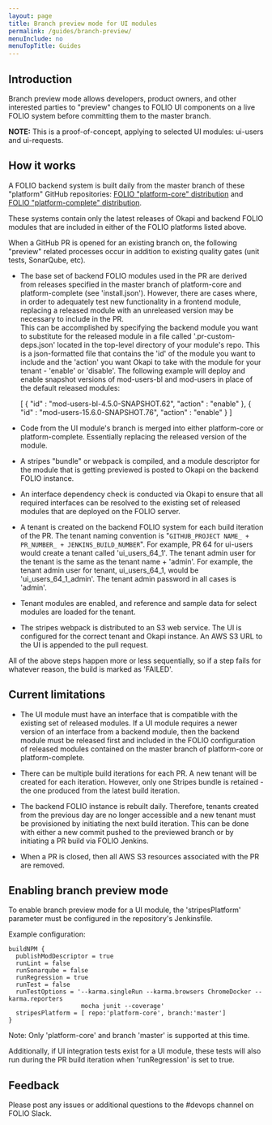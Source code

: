 ```yaml
---
layout: page
title: Branch preview mode for UI modules
permalink: /guides/branch-preview/
menuInclude: no
menuTopTitle: Guides
---
```


## Introduction

Branch preview mode allows developers, product owners, and other interested parties to "preview"
changes to FOLIO UI components on a live FOLIO system before committing them to the master
branch.

**NOTE:** This is a proof-of-concept, applying to selected UI modules: ui-users and ui-requests.

## How it works

A FOLIO backend system is built daily from the master branch of these "platform"
GitHub repositories:
[FOLIO "platform-core" distribution](https://github.com/folio-org/platform-core) and
[FOLIO "platform-complete" distribution](https://github.com/folio-org/platform-complete).

These systems contain only the latest releases of Okapi and backend FOLIO modules that are
included in either of the FOLIO platforms listed above.

When a GitHub PR is opened for an existing branch on,  the following "preview" related
processes occur in addition to existing quality gates (unit tests, SonarQube, etc).

* The base set of backend FOLIO modules used in the PR are derived from releases specified in
the master branch of platform-core and platform-complete (see 'install.json').  However,
there are cases where, in order to adequately test new functionality in a frontend module,
replacing a released module with an unreleased version may be necessary to include in the PR.  
This can be accomplished by specifying the backend module you want to substitute for the
released module in a file called '.pr-custom-deps.json' located in the top-level directory of
your module's repo.  This is a json-formatted file that contains the 'id' of the module you
want to include and the 'action' you want Okapi to take with the module for your tenant -
'enable' or 'disable'.  The following example will deploy and enable snapshot versions of
mod-users-bl and mod-users in place of the default released modules:

    [
      {
        "id" : "mod-users-bl-4.5.0-SNAPSHOT.62",
         "action" : "enable"
      },
      {
        "id" : "mod-users-15.6.0-SNAPSHOT.76",
        "action" : "enable"
      }
    ]

* Code from the UI module's branch is merged into either platform-core or platform-complete.
Essentially replacing the released version of the module.

* A stripes "bundle" or webpack is compiled, and a module descriptor for the module that
is getting previewed is posted to Okapi on the backend FOLIO instance.

* An interface dependency check is conducted via Okapi to ensure that all required interfaces
can be resolved to the existing set of released modules that are deployed on the FOLIO server.

* A tenant is created on the backend FOLIO system for each build iteration of the PR. The tenant
naming convention is "`GITHUB_PROJECT NAME_ + PR_NUMBER_ + JENKINS_BUILD_NUMBER`".
For example, PR 64 for ui-users would create a tenant called 'ui_users_64_1'.  The tenant
admin user for the tenant is the same as the tenant name + 'admin'.  For example, the tenant
admin user for tenant, ui_users_64_1, would be 'ui_users_64_1_admin'.  The tenant admin password
in all cases is 'admin'.

* Tenant modules are enabled, and reference and sample data for select modules are loaded
for the tenant.

* The stripes webpack is distributed to an S3 web service.
The UI is configured for the correct tenant and Okapi instance.
An AWS S3 URL to the UI is appended to the pull request.

All of the above steps happen more or less sequentially, so if a step fails for whatever reason,
the build is marked as 'FAILED'.

## Current limitations

* The UI module must have an interface that is compatible with the existing set of released
modules. If a UI module requires a newer version of an interface from a backend
module, then the backend module must be released first and included in the FOLIO configuration of
released modules contained on the master branch of platform-core or platform-complete.

* There can be multiple build iterations for each PR.  A new tenant will be created for each
iteration. However, only one Stripes bundle is retained - the one produced from the
latest build iteration.

* The backend FOLIO instance is rebuilt daily.  Therefore, tenants created from the previous
day are no longer accessible and a new tenant must be provisioned by initiating the next
build iteration.  This can be done with either a new commit pushed to the previewed branch or
by initiating a PR build via FOLIO Jenkins.

* When a PR is closed, then all AWS S3 resources associated with the PR are removed.

## Enabling branch preview mode

To enable branch preview mode for a UI module,  the 'stripesPlatform' parameter must
be configured in the repository's Jenkinsfile.

Example configuration:

    buildNPM {
      publishModDescriptor = true
      runLint = false
      runSonarqube = false
      runRegression = true
      runTest = false
      runTestOptions = '--karma.singleRun --karma.browsers ChromeDocker --karma.reporters
                        mocha junit --coverage'
      stripesPlatform = [ repo:'platform-core', branch:'master']
    }

Note: Only 'platform-core' and branch 'master'  is supported at this time.

Additionally, if UI integration tests exist for a UI module,  these tests will also
run during the PR build iteration when 'runRegression' is set to true.

## Feedback

Please post any issues or additional questions to the #devops channel on FOLIO Slack.

